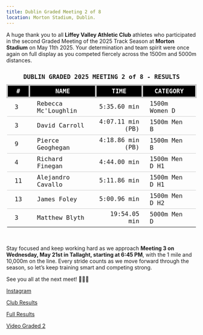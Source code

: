 ```yaml
---
title: Dublin Graded Meeting 2 of 8
location: Morton Stadium, Dublin.
---
```


A huge thank you to all <b>Liffey Valley Athletic Club</b> athletes who participated in the second Graded Meeting of the 2025 Track Season at <b>Morton Stadium</b> on May 11th 2025. Your determination and team spirit were once again on full display as you competed fiercely across the 1500m and 5000m distances.

<table style="border-collapse: collapse; font-family: Consolas, monospace;"> 
<thead> 
<tr><td colspan="4" style="text-align: center; padding: 10px;"><b>DUBLIN GRADED 2025 MEETING 2 of 8 - RESULTS</b></td></tr> <tr style="background-color: #000; color: #fff;"> 
<th style="border: 4px solid #ccc; padding: 5px 20px; text-align: center;">#</th>
<th style="border: 4px solid #ccc; padding: 5px 20px; text-align: center;">NAME</th> 
<th style="border: 4px solid #ccc; padding: 5px 20px; text-align: center;">TIME</th> 
<th style="border: 4px solid #ccc; padding: 5px 20px; text-align: center;">CATEGORY</th> </tr> </thead> 
<tbody> 
<tr style="border-bottom: 1px solid #ccc;"><td style="padding: 5px 20px;">3</td><td style="padding: 5px 20px;">Rebecca Mc'Loughlin</td><td style="text-align: right;">5:35.60 min</td><td style="padding: 5px 20px;">1500m Women D</td></tr> <tr style="border-bottom: 1px solid #ccc;"><td style="padding: 5px 20px;">3</td><td style="padding: 5px 20px;">David Carroll</td><td style="text-align: right;">4:07.11 min (PB)</td><td style="padding: 5px 20px;">1500m Men B</td></tr> <tr style="border-bottom: 1px solid #ccc;"><td style="padding: 5px 20px;">9</td><td style="padding: 5px 20px;">Pierce Geoghegan</td><td style="text-align: right;">4:18.86 min (PB)</td><td style="padding: 5px 20px;">1500m Men B</td></tr> <tr style="border-bottom: 1px solid #ccc;"><td style="padding: 5px 20px;">4</td><td style="padding: 5px 20px;">Richard Finegan</td><td style="text-align: right;">4:44.00 min</td><td style="padding: 5px 20px;">1500m Men D H1</td></tr> <tr style="border-bottom: 1px solid #ccc;"><td style="padding: 5px 20px;">11</td><td style="padding: 5px 20px;">Alejandro Cavallo</td><td style="text-align: right;">5:11.86 min</td><td style="padding: 5px 20px;">1500m Men D H1</td></tr> <tr style="border-bottom: 1px solid #ccc;"><td style="padding: 5px 20px;">13</td><td style="padding: 5px 20px;">James Foley</td><td style="text-align: right;">5:00.96 min</td><td style="padding: 5px 20px;">1500m Men D H2</td></tr> <tr><td style="padding: 5px 20px;">3</td><td style="padding: 5px 20px;">Matthew Blyth</td><td style="text-align: right;">19:54.05 min</td><td style="padding: 5px 20px;">5000m Men D</td></tr> </tbody> </table> <br>


Stay focused and keep working hard as we approach <b>Meeting 3 on Wednesday, May 21st in Tallaght, starting at 6:45 PM</b>, with the 1 mile and 10,000m on the line. Every stride counts as we move forward through the season, so let’s keep training smart and competing strong.

See you all at the next meet! 🏃‍♂️🔥

<a href="https://www.instagram.com/p/DJkNhqnOgi-/?img_index=10" target="_blank" rel="noopener noreferrer">Instagram</a>

<a href="/races/2025-05-11-Dublin-Graded-2/" target="_blank" rel="noopener noreferrer">Club Results</a>

<a href="http://pastresults.dublinathletics.com/graded25-2/menu.html" target="_blank" rel="noopener noreferrer">Full Results</a>

<a href="https://www.youtube.com/live/x3nxIo-fLQE" target="_blank">Video Graded 2</a>